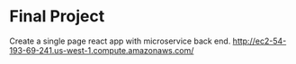 # Final Project

Create a single page react app with microservice back end.
http://ec2-54-193-69-241.us-west-1.compute.amazonaws.com/
